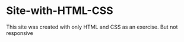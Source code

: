 # Site-with-HTML-CSS
This site was created with only HTML and CSS as an exercise. But not responsive
